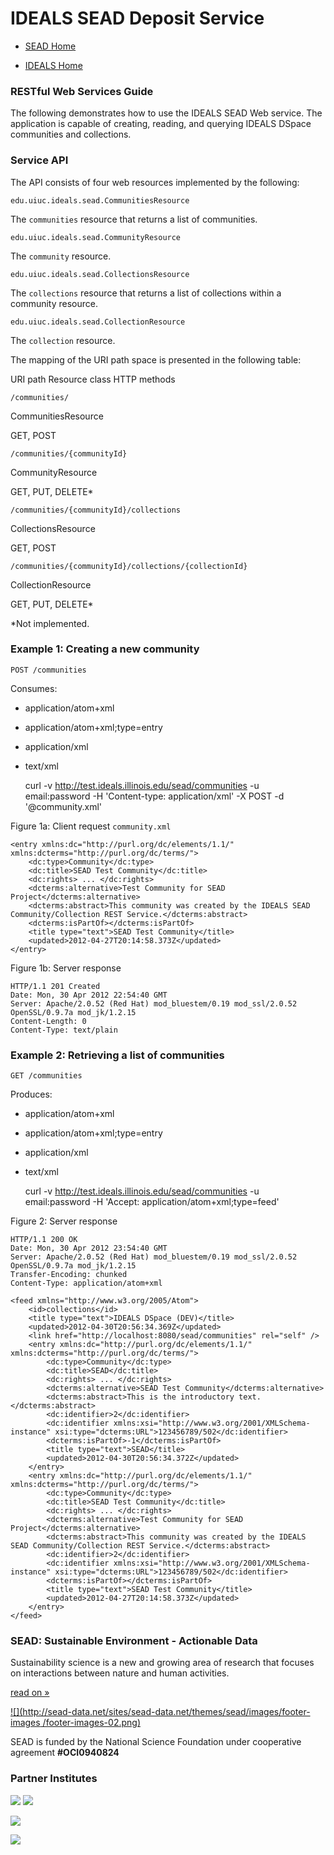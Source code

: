 # IDEALS SEAD Deposit Service #

  * [SEAD  Home](http://sead-data.net)

  * [IDEALS  Home](http://ideals.illinois.edu)

### RESTful Web Services Guide ###

The following demonstrates how to use the IDEALS SEAD Web service. The
application is capable of creating, reading, and querying IDEALS DSpace
communities and collections.

### Service API

The API consists of four web resources implemented by the following:

`edu.uiuc.ideals.sead.CommunitiesResource`

The `communities` resource that returns a list of communities.

`edu.uiuc.ideals.sead.CommunityResource`

The `community` resource.

`edu.uiuc.ideals.sead.CollectionsResource`

The `collections` resource that returns a list of collections within a community resource.

`edu.uiuc.ideals.sead.CollectionResource`

The `collection` resource.

The mapping of the URI path space is presented in the following table:

URI path Resource class HTTP methods

`/communities/`

CommunitiesResource

GET, POST

`/communities/{communityId}`

CommunityResource

GET, PUT, DELETE*

`/communities/{communityId}/collections`

CollectionsResource

GET, POST

`/communities/{communityId}/collections/{collectionId}`

CollectionResource

GET, PUT, DELETE*

*Not implemented.

### Example 1: Creating a new community

`POST /communities`

Consumes:

  * application/atom+xml
  * application/atom+xml;type=entry
  * application/xml
  * text/xml
    
    curl -v http://test.ideals.illinois.edu/sead/communities -u email:password -H 'Content-type: application/xml' -X POST -d '@community.xml'

Figure 1a: Client request `community.xml`

    
    <entry xmlns:dc="http://purl.org/dc/elements/1.1/" xmlns:dcterms="http://purl.org/dc/terms/">
        <dc:type>Community</dc:type>
        <dc:title>SEAD Test Community</dc:title>
        <dc:rights> ... </dc:rights>
        <dcterms:alternative>Test Community for SEAD Project</dcterms:alternative>
        <dcterms:abstract>This community was created by the IDEALS SEAD Community/Collection REST Service.</dcterms:abstract>
        <dcterms:isPartOf></dcterms:isPartOf>
        <title type="text">SEAD Test Community</title>
        <updated>2012-04-27T20:14:58.373Z</updated>
    </entry>

Figure 1b: Server response

    
    HTTP/1.1 201 Created
    Date: Mon, 30 Apr 2012 22:54:40 GMT
    Server: Apache/2.0.52 (Red Hat) mod_bluestem/0.19 mod_ssl/2.0.52 OpenSSL/0.9.7a mod_jk/1.2.15
    Content-Length: 0
    Content-Type: text/plain

### Example 2: Retrieving a list of communities

`GET /communities`

Produces:

  * application/atom+xml
  * application/atom+xml;type=entry
  * application/xml
  * text/xml
    
    curl -v http://test.ideals.illinois.edu/sead/communities -u email:password -H 'Accept: application/atom+xml;type=feed'

Figure 2: Server response

    
    HTTP/1.1 200 OK
    Date: Mon, 30 Apr 2012 23:54:40 GMT
    Server: Apache/2.0.52 (Red Hat) mod_bluestem/0.19 mod_ssl/2.0.52 OpenSSL/0.9.7a mod_jk/1.2.15
    Transfer-Encoding: chunked
    Content-Type: application/atom+xml
    
    <feed xmlns="http://www.w3.org/2005/Atom">
        <id>collections</id>
        <title type="text">IDEALS DSpace (DEV)</title>
        <updated>2012-04-30T20:56:34.369Z</updated>
        <link href="http://localhost:8080/sead/communities" rel="self" />
        <entry xmlns:dc="http://purl.org/dc/elements/1.1/" xmlns:dcterms="http://purl.org/dc/terms/">
            <dc:type>Community</dc:type>
            <dc:title>SEAD</dc:title>
            <dc:rights> ... </dc:rights>
            <dcterms:alternative>SEAD Test Community</dcterms:alternative>
            <dcterms:abstract>This is the introductory text.</dcterms:abstract>
            <dc:identifier>2</dc:identifier>
            <dc:identifier xmlns:xsi="http://www.w3.org/2001/XMLSchema-instance" xsi:type="dcterms:URL">123456789/502</dc:identifier>
            <dcterms:isPartOf>-1</dcterms:isPartOf>
            <title type="text">SEAD</title>
            <updated>2012-04-30T20:56:34.372Z</updated>
        </entry>
        <entry xmlns:dc="http://purl.org/dc/elements/1.1/" xmlns:dcterms="http://purl.org/dc/terms/">
            <dc:type>Community</dc:type>
            <dc:title>SEAD Test Community</dc:title>
            <dc:rights> ... </dc:rights>
            <dcterms:alternative>Test Community for SEAD Project</dcterms:alternative>
            <dcterms:abstract>This community was created by the IDEALS SEAD Community/Collection REST Service.</dcterms:abstract>
            <dc:identifier>2</dc:identifier>
            <dc:identifier xmlns:xsi="http://www.w3.org/2001/XMLSchema-instance" xsi:type="dcterms:URL">123456789/502</dc:identifier>
            <dcterms:isPartOf></dcterms:isPartOf>
            <title type="text">SEAD Test Community</title>
            <updated>2012-04-27T20:14:58.373Z</updated>
        </entry>
    </feed>

### SEAD: Sustainable Environment - Actionable Data

Sustainability science is a new and growing area of research that focuses on
interactions between nature and human activities.

[read on »](http://sead-data.net)

[![](http://sead-data.net/sites/sead-data.net/themes/sead/images/footer-images
/footer-images-02.png)](http://www.nsf.gov)

SEAD is funded by the National Science Foundation under cooperative agreement
**#OCI0940824**

### Partner Institutes

[![](http://sead-data.net/sites/sead-data.net/themes/sead/images/footer-images/footer-images-03.png)](http://illinois.edu/) [![](http://sead-data.net/sites/sead-data.net/themes/sead/images/footer-images/footer-images-04.png)](http://www.indiana.edu/)

[![](http://sead-data.net/sites/sead-data.net/themes/sead/images/footer-images/footer-images-05.png)](http://rpi.edu/)

[![](http://sead-data.net/sites/sead-data.net/themes/sead/images/footer-images/footer-images-06.png)](http://www.umich.edu/)


